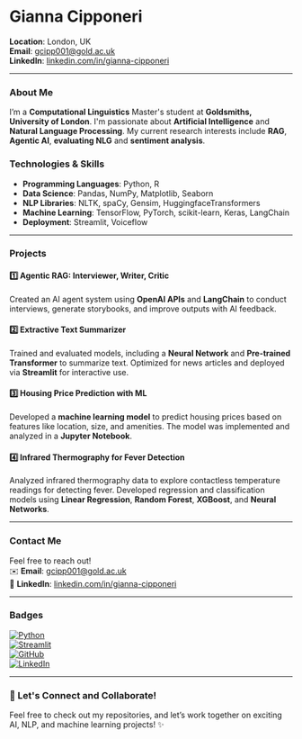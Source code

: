 # Gianna Cipponeri 

**Location**: London, UK  
**Email**: [gcipp001@gold.ac.uk](mailto:gcipp001@gold.ac.uk)  
**LinkedIn**: [linkedin.com/in/gianna-cipponeri](#)

---

### About Me

I’m a **Computational Linguistics** Master's student at **Goldsmiths, University of London**.
I'm passionate about **Artificial Intelligence** and **Natural Language Processing**. My current research interests include **RAG**, **Agentic AI**, **evaluating NLG** and **sentiment analysis**.


### Technologies & Skills
- **Programming Languages**: Python, R
- **Data Science**: Pandas, NumPy, Matplotlib, Seaborn
- **NLP Libraries**: NLTK, spaCy, Gensim, HuggingfaceTransformers
- **Machine Learning**: TensorFlow, PyTorch, scikit-learn, Keras, LangChain
- **Deployment**: Streamlit, Voiceflow  

---

### Projects

#### 1️⃣ **Agentic RAG: Interviewer, Writer, Critic**  
Created an AI agent system using **OpenAI APIs** and **LangChain** to conduct interviews, generate storybooks, and improve outputs with AI feedback. 

#### 2️⃣ **Extractive Text Summarizer**  
Trained and evaluated models, including a **Neural Network** and **Pre-trained Transformer** to summarize text. Optimized for news articles and deployed via **Streamlit** for interactive use. 

#### 3️⃣ **Housing Price Prediction with ML**  
Developed a **machine learning model** to predict housing prices based on features like location, size, and amenities. The model was implemented and analyzed in a **Jupyter Notebook**. 

#### 4️⃣ **Infrared Thermography for Fever Detection**  
Analyzed infrared thermography data to explore contactless temperature readings for detecting fever. Developed regression and classification models using **Linear Regression**, **Random Forest**, **XGBoost**, and **Neural Networks**. 

---

### Contact Me

Feel free to reach out!  
✉️ **Email**: [gcipp001@gold.ac.uk](mailto:gcipp001@gold.ac.uk)  
🔗 **LinkedIn**: [linkedin.com/in/gianna-cipponeri](#)  

---

### Badges

[![Python](https://img.shields.io/badge/Python-3.9-blue)](https://www.python.org)  
[![Streamlit](https://img.shields.io/badge/Streamlit-Live-orange)](https://streamlit.io)  
[![GitHub](https://img.shields.io/badge/GitHub-Gianna--Cipponeri-black)](https://github.com/gianna-cipponeri)  
[![LinkedIn](https://img.shields.io/badge/LinkedIn-Gianna--Cipponeri-blue)](https://linkedin.com/in/gianna-cipponeri)

---

### 🔄 Let's Connect and Collaborate!

Feel free to check out my repositories, and let’s work together on exciting AI, NLP, and machine learning projects! ✨
